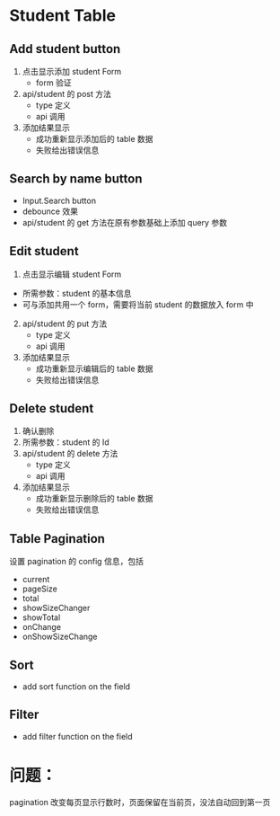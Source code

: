 # Student Table

## Add student button

1. 点击显示添加 student Form
   - form 验证
2. api/student 的 post 方法
   - type 定义
   - api 调用
3. 添加结果显示
   - 成功重新显示添加后的 table 数据
   - 失败给出错误信息

## Search by name button

- Input.Search button
- debounce 效果
- api/student 的 get 方法在原有参数基础上添加 query 参数

## Edit student

1. 点击显示编辑 student Form

- 所需参数：student 的基本信息
- 可与添加共用一个 form，需要将当前 student 的数据放入 form 中

2. api/student 的 put 方法
   - type 定义
   - api 调用
3. 添加结果显示
   - 成功重新显示编辑后的 table 数据
   - 失败给出错误信息

## Delete student

1. 确认删除
2. 所需参数：student 的 Id
3. api/student 的 delete 方法
   - type 定义
   - api 调用
4. 添加结果显示
   - 成功重新显示删除后的 table 数据
   - 失败给出错误信息

## Table Pagination

设置 pagination 的 config 信息，包括

- current
- pageSize
- total
- showSizeChanger
- showTotal
- onChange
- onShowSizeChange

## Sort

- add sort function on the field

## Filter

- add filter function on the field

# 问题：

pagination 改变每页显示行数时，页面保留在当前页，没法自动回到第一页
